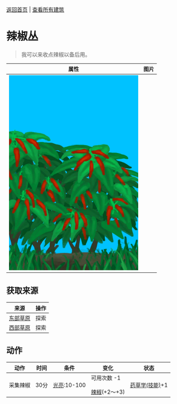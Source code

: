 [返回首页](index.md)   |  [查看所有建筑](building.md)
# 辣椒丛  
> 我可以来收点辣椒以备后用。  
  
  属性  |   图片   
 ----  |  ----:   
   |  ![](Sprite/ChiliPlant.png)   
  
## 获取来源  
来源  |  操作  
----  |  ----  
[东部草原](GrasslandsE.md)  |  探索  
[西部草原](GrasslandsW.md)  |  探索  
## 动作  
动作  |  时间  |  条件  |  变化  |  状态  
----  |  ----  |  ----  |  ----  |  ----  
采集辣椒  |  30分  |  [光亮](Light.md):10-100  |  可用次数  -1<br><br>[辣椒](Chilies.md)(+2～+3)  |  [药草学(技能)](Skill_Herbology.md)+1  
